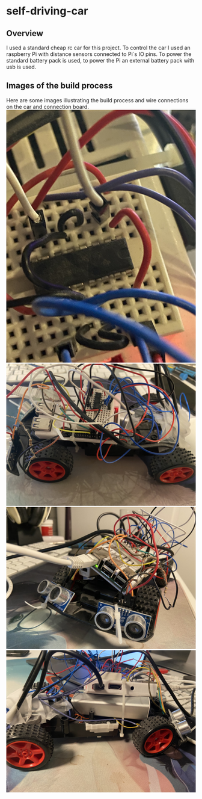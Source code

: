 # self-driving-car

## Overview
I used a standard cheap rc car for this project. To control the car I used an raspberry Pi with distance sensors connected to Pi´s IO pins. To power the standard battery pack is used, to power the Pi an external battery pack with usb is used.


## Images of the build process
Here are some images illustrating the build process and wire connections on the car and connection board.
![Connectionboard](connection_board.jpg)
![Car](car1.jpg)
![Car](car2.jpg)
![Car](car3.jpg)

